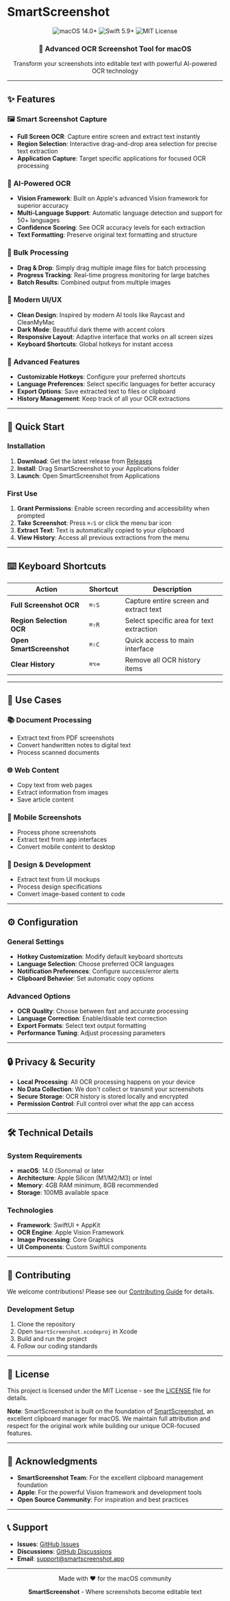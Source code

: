 # SmartScreenshot

<div align="center">
  <img src="https://img.shields.io/badge/macOS-14.0+-blue.svg" alt="macOS 14.0+">
  <img src="https://img.shields.io/badge/Swift-5.9+-orange.svg" alt="Swift 5.9+">
  <img src="https://img.shields.io/badge/License-MIT-green.svg" alt="MIT License">
</div>

<div align="center">
  <h3>🎯 Advanced OCR Screenshot Tool for macOS</h3>
  <p>Transform your screenshots into editable text with powerful AI-powered OCR technology</p>
</div>

---

## ✨ Features

### 🖼️ **Smart Screenshot Capture**
- **Full Screen OCR**: Capture entire screen and extract text instantly
- **Region Selection**: Interactive drag-and-drop area selection for precise text extraction
- **Application Capture**: Target specific applications for focused OCR processing

### 🤖 **AI-Powered OCR**
- **Vision Framework**: Built on Apple's advanced Vision framework for superior accuracy
- **Multi-Language Support**: Automatic language detection and support for 50+ languages
- **Confidence Scoring**: See OCR accuracy levels for each extraction
- **Text Formatting**: Preserve original text formatting and structure

### 📁 **Bulk Processing**
- **Drag & Drop**: Simply drag multiple image files for batch processing
- **Progress Tracking**: Real-time progress monitoring for large batches
- **Batch Results**: Combined output from multiple images

### 🎨 **Modern UI/UX**
- **Clean Design**: Inspired by modern AI tools like Raycast and CleanMyMac
- **Dark Mode**: Beautiful dark theme with accent colors
- **Responsive Layout**: Adaptive interface that works on all screen sizes
- **Keyboard Shortcuts**: Global hotkeys for instant access

### 🔧 **Advanced Features**
- **Customizable Hotkeys**: Configure your preferred shortcuts
- **Language Preferences**: Select specific languages for better accuracy
- **Export Options**: Save extracted text to files or clipboard
- **History Management**: Keep track of all your OCR extractions

---

## 🚀 Quick Start

### Installation
1. **Download**: Get the latest release from [Releases](https://github.com/yourusername/SmartScreenshot/releases)
2. **Install**: Drag SmartScreenshot to your Applications folder
3. **Launch**: Open SmartScreenshot from Applications

### First Use
1. **Grant Permissions**: Enable screen recording and accessibility when prompted
2. **Take Screenshot**: Press `⌘⇧S` or click the menu bar icon
3. **Extract Text**: Text is automatically copied to your clipboard
4. **View History**: Access all previous extractions from the menu

---

## ⌨️ Keyboard Shortcuts

| Action | Shortcut | Description |
|--------|----------|-------------|
| **Full Screenshot OCR** | `⌘⇧S` | Capture entire screen and extract text |
| **Region Selection OCR** | `⌘⇧R` | Select specific area for text extraction |
| **Open SmartScreenshot** | `⌘⇧C` | Quick access to main interface |
| **Clear History** | `⌘⌥⌫` | Remove all OCR history items |

---

## 🎯 Use Cases

### 📚 **Document Processing**
- Extract text from PDF screenshots
- Convert handwritten notes to digital text
- Process scanned documents

### 🌐 **Web Content**
- Copy text from web pages
- Extract information from images
- Save article content

### 📱 **Mobile Screenshots**
- Process phone screenshots
- Extract text from app interfaces
- Convert mobile content to desktop

### 🎨 **Design & Development**
- Extract text from UI mockups
- Process design specifications
- Convert image-based content to code

---

## ⚙️ Configuration

### General Settings
- **Hotkey Customization**: Modify default keyboard shortcuts
- **Language Selection**: Choose preferred OCR languages
- **Notification Preferences**: Configure success/error alerts
- **Clipboard Behavior**: Set automatic copy options

### Advanced Options
- **OCR Quality**: Choose between fast and accurate processing
- **Language Correction**: Enable/disable text correction
- **Export Formats**: Select text output formatting
- **Performance Tuning**: Adjust processing parameters

---

## 🔒 Privacy & Security

- **Local Processing**: All OCR processing happens on your device
- **No Data Collection**: We don't collect or transmit your screenshots
- **Secure Storage**: OCR history is stored locally and encrypted
- **Permission Control**: Full control over what the app can access

---

## 🛠️ Technical Details

### System Requirements
- **macOS**: 14.0 (Sonoma) or later
- **Architecture**: Apple Silicon (M1/M2/M3) or Intel
- **Memory**: 4GB RAM minimum, 8GB recommended
- **Storage**: 100MB available space

### Technologies
- **Framework**: SwiftUI + AppKit
- **OCR Engine**: Apple Vision Framework
- **Image Processing**: Core Graphics
- **UI Components**: Custom SwiftUI components

---

## 🤝 Contributing

We welcome contributions! Please see our [Contributing Guide](CONTRIBUTING.md) for details.

### Development Setup
1. Clone the repository
2. Open `SmartScreenshot.xcodeproj` in Xcode
3. Build and run the project
4. Follow our coding standards

---

## 📄 License

This project is licensed under the MIT License - see the [LICENSE](LICENSE) file for details.

**Note**: SmartScreenshot is built on the foundation of [SmartScreenshot](https://github.com/p0deje/SmartScreenshot), an excellent clipboard manager for macOS. We maintain full attribution and respect for the original work while building our unique OCR-focused features.

---

## 🙏 Acknowledgments

- **SmartScreenshot Team**: For the excellent clipboard management foundation
- **Apple**: For the powerful Vision framework and development tools
- **Open Source Community**: For inspiration and best practices

---

## 📞 Support

- **Issues**: [GitHub Issues](https://github.com/yourusername/SmartScreenshot/issues)
- **Discussions**: [GitHub Discussions](https://github.com/yourusername/SmartScreenshot/discussions)
- **Email**: support@smartscreenshot.app

---

<div align="center">
  <p>Made with ❤️ for the macOS community</p>
  <p><strong>SmartScreenshot</strong> - Where screenshots become editable text</p>
</div>
